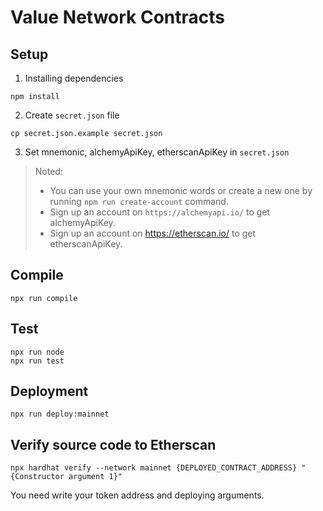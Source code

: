 # Value Network Contracts

## Setup
1. Installing dependencies
```
npm install
```
2. Create `secret.json` file
```
cp secret.json.example secret.json
```
3. Set mnemonic, alchemyApiKey, etherscanApiKey in `secret.json`
> Noted:
> * You can use your own mnemonic words or create a new one by running `npm run create-account` command.
> * Sign up an account on `https://alchemyapi.io/` to get alchemyApiKey.
> * Sign up an account on https://etherscan.io/ to get etherscanApiKey.

## Compile
```
npx run compile
```

## Test
```
npx run node
npx run test
```

## Deployment
```
npx run deploy:mainnet
```

## Verify source code to Etherscan
```
npx hardhat verify --network mainnet {DEPLOYED_CONTRACT_ADDRESS} "{Constructor argument 1}"
```
You need write your token address and deploying arguments.
